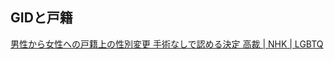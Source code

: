## GIDと戸籍

[男性から女性への戸籍上の性別変更 手術なしで認める決定 高裁 | NHK | LGBTQ](https://www3.nhk.or.jp/news/html/20240710/k10014507081000.html)
